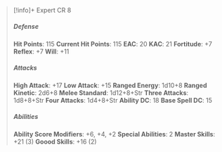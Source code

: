 > [!info]+ Expert CR 8
> ##### Defense
> **Hit Points**: 115
> **Current Hit Points**: 115
> **EAC**: 20
> **KAC**: 21
> **Fortitude**: +7
> **Reflex**: +7
> **Will**: +11
> ##### Attacks
> **High Attack**: +17
> **Low Attack**: +15
> **Ranged Energy**: 1d10+8
> **Ranged Kinetic**: 2d6+8
> **Melee Standard**: 1d12+8+Str
> **Three Attacks**: 1d8+8+Str
> **Four Attacks**: 1d4+8+Str
> **Ability DC**: 18
> **Base Spell DC**: 15
> ##### Abilities
> **Ability Score Modifiers**: +6, +4, +2
> **Special Abilities**: 2
> **Master Skills**: +21 (3)
> **Goood Skills**: +16 (2)
